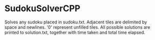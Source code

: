 SudokuSolverCPP
============

Solves any sudoku placed in sudoku.txt. Adjacent tiles are delimited by space and newlines. '0' represent unfilled tiles. All possible solutions are printed to solution.txt, together with time taken and total time elapsed.
